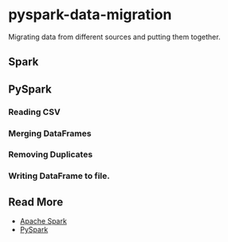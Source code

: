 # pyspark-data-migration
Migrating data from different sources and putting them together.

## Spark

## PySpark

### Reading CSV

### Merging DataFrames

### Removing Duplicates

### Writing DataFrame to file.

## Read More

- [Apache Spark](https://spark.apache.org/docs/latest/api/python/)
- [PySpark](https://spark.apache.org/docs/latest/api/python/development/contributing.html)